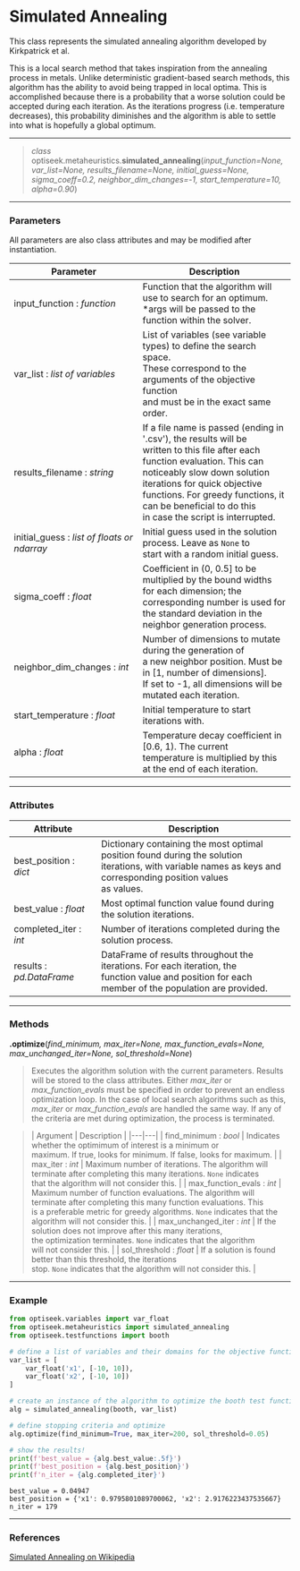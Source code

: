 # Simulated Annealing

This class represents the simulated annealing algorithm developed by Kirkpatrick et al. 

This is a local search method that takes inspiration from the annealing process in metals. 
Unlike deterministic gradient-based search methods, this algorithm has the ability to avoid being trapped in local optima. 
This is accomplished because there is a probability that a worse solution could be accepted during each iteration. 
As the iterations progress (i.e. temperature decreases), this probability diminishes and the algorithm is able to settle into what is hopefully a global optimum.

---

> *class* optiseek.metaheuristics.**simulated_annealing**(*input_function=None, var_list=None, results_filename=None, initial_guess=None, sigma_coeff=0.2, neighbor_dim_changes=-1, start_temperature=10, alpha=0.90*)

---

### Parameters

All parameters are also class attributes and may be modified after instantiation.

| Parameter | Description |
|---|---|
| input_function : *function* | Function that the algorithm will use to search for an optimum.<br/> \*args will be passed to the function within the solver. |
| var_list : *list of variables* | List of variables (see variable types) to define the search space.<br/> These correspond to the arguments of the objective function<br/> and must be in the exact same order. |
| results_filename : *string* | If a file name is passed (ending in '.csv'), the results will be<br/> written to this file after each function evaluation. This can<br/> noticeably slow down solution iterations for quick objective<br/> functions. For greedy functions, it can be beneficial to do this<br/> in case the script is interrupted. |
| initial_guess : *list of floats or ndarray* | Initial guess used in the solution process. Leave as `None` to<br/> start with a random initial guess. |
| sigma_coeff : *float* | Coefficient in (0, 0.5] to be multiplied by the bound widths<br/> for each dimension; the corresponding number is used for<br/> the standard deviation in the neighbor generation process. |
| neighbor_dim_changes : *int* | Number of dimensions to mutate during the generation of<br/> a new neighbor position. Must be in [1, number of dimensions].<br/> If set to -1, all dimensions will be mutated each iteration. |
| start_temperature : *float* | Initial temperature to start iterations with. |
| alpha : *float* | Temperature decay coefficient in \[0.6, 1). The current<br/> temperature is multiplied by this at the end of each iteration. |

---

### Attributes

| Attribute | Description |
|---|---|
| best_position : *dict* | Dictionary containing the most optimal position found during the solution<br/> iterations, with variable names as keys and corresponding position values<br/> as values. |
| best_value : *float* | Most optimal function value found during the solution iterations. |
| completed_iter : *int* | Number of iterations completed during the solution process. |
| results : *pd.DataFrame* | DataFrame of results throughout the iterations. For each iteration, the<br/> function value and position for each member of the population are provided. |

---

### Methods

**.optimize**(*find_minimum, max_iter=None, max_function_evals=None, max_unchanged_iter=None, sol_threshold=None*)
	
> Executes the algorithm solution with the current parameters. 
Results will be stored to the class attributes. 
Either *max_iter* or *max_function_evals* must be specified in order to prevent an endless optimization loop.
In the case of local search algorithms such as this, *max_iter* or *max_function_evals* are handled the same way.
If any of the criteria are met during optimization, the process is terminated.

> | Argument | Description |
|---|---|
| find_minimum : *bool* | Indicates whether the optimimum of interest is a minimum or<br/> maximum. If true, looks for minimum. If false, looks for maximum. |
| max_iter : *int* | Maximum number of iterations. The algorithm will<br/> terminate after completing this many iterations. `None` indicates<br/> that the algorithm will not consider this. |
| max_function_evals : *int* | Maximum number of function evaluations. The algorithm will<br/> terminate after completing this many function evaluations. This<br/> is a preferable metric for greedy algorithms. `None` indicates that the algorithm will not consider this. |
| max_unchanged_iter : *int* | If the solution does not improve after this many iterations,<br/> the optimization terminates. `None` indicates that the algorithm<br/> will not consider this. |
| sol_threshold : *float* | If a solution is found better than this threshold, the iterations<br/> stop. `None` indicates that the algorithm will not consider this. |

---

### Example

```python
from optiseek.variables import var_float
from optiseek.metaheuristics import simulated_annealing
from optiseek.testfunctions import booth

# define a list of variables and their domains for the objective function
var_list = [
	var_float('x1', [-10, 10]),
	var_float('x2', [-10, 10])
]	

# create an instance of the algorithm to optimize the booth test function and set its parameters
alg = simulated_annealing(booth, var_list)

# define stopping criteria and optimize
alg.optimize(find_minimum=True, max_iter=200, sol_threshold=0.05)

# show the results!
print(f'best_value = {alg.best_value:.5f}')
print(f'best_position = {alg.best_position}')
print(f'n_iter = {alg.completed_iter}')
```

```profile
best_value = 0.04947
best_position = {'x1': 0.9795801089700062, 'x2': 2.9176223437535667}
n_iter = 179
```

---

### References

[Simulated Annealing on Wikipedia](https://en.wikipedia.org/wiki/Simulated_annealing)